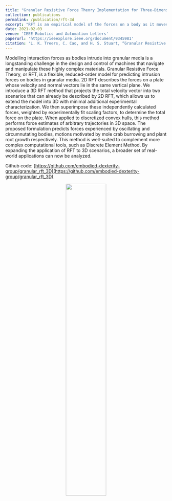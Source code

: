 ```yaml
---
title: "Granular Resistive Force Theory Implementation for Three-Dimensional Trajectories"
collection: publications
permalink: /publication/rft-3d
excerpt: "RFT is an empirical model of the forces on a body as it moves through sand. Its output is purely dependent on body geometry and velocity. This work extends the original 2D model to 3D using one additional internal model parameter and no additional media-specific parameters.<br><img src='/images/rft3d_ellipsoid.png'>"
date: 2021-02-03
venue: 'IEEE Robotics and Automation Letters'
paperurl: 'https://ieeexplore.ieee.org/document/9345981'
citation: 'L. K. Treers, C. Cao, and H. S. Stuart, “Granular Resistive Force Theory Implementation for Three-Dimensional Trajectories,” IEEE Robot. Autom. Lett., vol. 6, no. 2, pp. 1887–1894, Apr. 2021, doi: 10.1109/LRA.2021.3057052.'
---
```


<!-- Specify contribution to work. -->
<!-- Include gif of oscillation w/ forces; from main.m; also link github page here -->

Modelling interaction forces as bodies intrude into granular media is a longstanding challenge in the design and control of machines that navigate and manipulate these highly complex materials. Granular Resistive Force Theory, or RFT, is a flexible, reduced-order model for predicting intrusion forces on bodies in granular media. 2D RFT describes the forces on a plate whose velocity and normal vectors lie in the same vertical plane. We introduce a 3D RFT method that projects the total velocity vector into two scenarios that can already be described by 2D RFT, which allows us to extend the model into 3D with minimal additional experimental characterization. We then superimpose these independently calculated forces, weighted by experimentally fit scaling factors, to determine the total force on the plate. When applied to discretized convex hulls, this method performs force estimates of arbitrary trajectories in 3D space. The proposed formulation predicts forces experienced by oscillating and circumnutating bodies, motions motivated by mole crab burrowing and plant root growth respectively. This method is well-suited to complement more complex computational tools, such as Discrete Element Method. By expanding the application of RFT to 3D scenarios, a broader set of real-world applications can now be analyzed.

Github code: [https://github.com/embodied-dexterity-group/granular_rft_3D](https://github.com/embodied-dexterity-group/granular_rft_3D)

<center>
	<img src='/images/rft3d.gif' width='50%'>
</center>